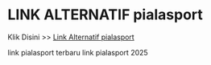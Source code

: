 # LINK ALTERNATIF pialasport

Klik Disini >> <a href="https://linksto.pages.dev/">Link Alternatif pialasport </a>

link pialasport terbaru
link pialasport 2025